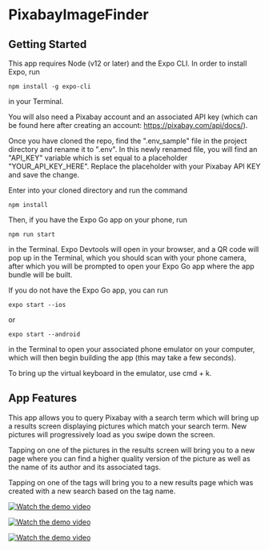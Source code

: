 # PixabayImageFinder

## Getting Started

This app requires Node (v12 or later) and the Expo CLI. In order to install Expo, run 

```
npm install -g expo-cli
```

in your Terminal. 

You will also need a Pixabay account and an associated API key (which can be found here after creating an account: https://pixabay.com/api/docs/). 

Once you have cloned the repo, find the ".env_sample" file in the project directory and rename it to ".env". In this newly renamed file, you will find an "API_KEY" variable which is
set equal to a placeholder "YOUR_API_KEY_HERE". Replace the placeholder with your Pixabay API KEY and save the change.

Enter into your cloned directory and run the command

```
npm install
```

Then, if you have the Expo Go app on your phone, run

```
npm run start
```

in the Terminal. Expo Devtools will open in your browser, and a QR code will pop up in the Terminal, which you should scan with your phone camera, after which you will be prompted to open
your Expo Go app where the app bundle will be built.

If you do not have the Expo Go app, you can run 

```
expo start --ios
```
or

```
expo start --android
```

in the Terminal to open your associated phone emulator on your computer, which will then begin building the app (this may take a few seconds).

To bring up the virtual keyboard in the emulator, use cmd + k.

## App Features

This app allows you to query Pixabay with a search term which will bring up a results screen displaying pictures which match your search term. New pictures
will progressively load as you swipe down the screen.

Tapping on one of the pictures in the results screen will bring you to a new page where you can find a higher quality version of the picture
as well as the name of its author and its associated tags.

Tapping on one of the tags will bring you to a new results page which was created with a new search based on the tag name.

[![Watch the demo video](https://videoapi-muybridge.vimeocdn.com/animated-thumbnails/image/7f26642e-d086-4929-a339-4d91255ede0b.gif?ClientID=vimeo-core-prod&Date=1616502035&Signature=fa8b9801ffca718903ab61fbd2a323cbcf56e4e7)](https://vimeo.com/527772311)

[![Watch the demo video](https://videoapi-muybridge.vimeocdn.com/animated-thumbnails/image/5c895678-4b6e-4e5f-b7de-aac30077e6c8.gif?ClientID=vimeo-core-prod&Date=1616502592&Signature=beba507bf2c1a09bcad3717acf025fe9cfce811f)](https://vimeo.com/527772311)

[![Watch the demo video](https://videoapi-muybridge.vimeocdn.com/animated-thumbnails/image/17b84b36-f324-4618-985c-58391676e836.gif?ClientID=vimeo-core-prod&Date=1616502386&Signature=84bfcc237561d992b15ad9d6f256599b092c3f7b)](https://vimeo.com/527772311)






